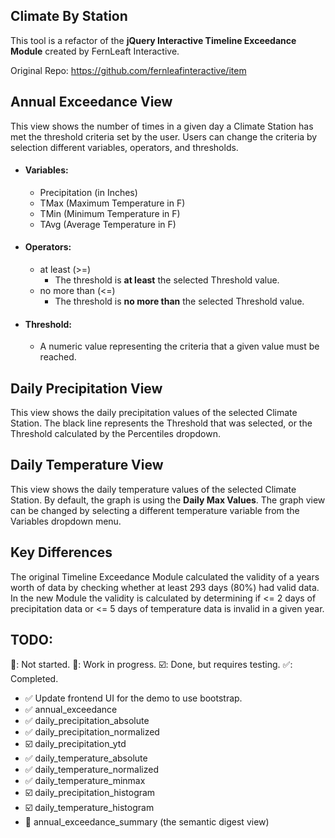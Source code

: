 ## Climate By Station

This tool is a refactor of the <strong>jQuery Interactive Timeline Exceedance Module</strong> created by FernLeaft Interactive.

Original Repo: https://github.com/fernleafinteractive/item

## Annual Exceedance View

This view shows the number of times in a given day a Climate Station has met the threshold criteria set by the user. Users can change the criteria by selection different variables, operators, and thresholds.
* #### Variables:
	* Precipitation (in Inches)
	* TMax (Maximum Temperature in F)
	* TMin (Minimum Temperature in F)
	*	TAvg (Average Temperature in F)

* #### Operators:
	* at least (>=)
		* The threshold is <strong>at least</strong> the selected Threshold value.
  * no more than (<=)
	  * The threshold is <strong>no more than</strong> the selected Threshold value.

* #### Threshold:
	* A numeric value representing the criteria that a given value must be reached.

## Daily Precipitation View

This view shows the daily precipitation values of the selected Climate Station. The black line represents the Threshold that was selected, or the Threshold calculated by the Percentiles dropdown.

## Daily Temperature View

This view shows the daily temperature values of the selected Climate Station. By default, the graph is using the <strong>Daily Max Values</strong>. The graph view can be changed by selecting a different temperature variable from the Variables dropdown menu.

## Key Differences

The original Timeline Exceedance Module calculated the validity of a years worth of data by checking
whether at least 293 days (80%) had valid data. In the new Module the validity is calculated by determining if <= 2 days of precipitation data or <= 5 days of temperature data is invalid in a given year.

## TODO:
🔲: Not started.
🚧: Work in progress.
☑️: Done, but requires testing.
✅: Completed.
* ✅️ Update frontend UI for the demo to use bootstrap.
* ✅ annual_exceedance
* ✅️ daily_precipitation_absolute
* ✅️ daily_precipitation_normalized
* ☑️ daily_precipitation_ytd
* ✅️ daily_temperature_absolute
* ✅️ daily_temperature_normalized
* ✅️ daily_temperature_minmax
* ☑️ daily_precipitation_histogram
* ☑️ daily_temperature_histogram
* 🔲 annual_exceedance_summary (the semantic digest view)
